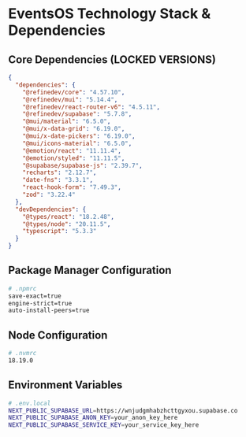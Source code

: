 # EventsOS Technology Stack & Dependencies

## Core Dependencies (LOCKED VERSIONS)

```json
{
  "dependencies": {
    "@refinedev/core": "4.57.10",
    "@refinedev/mui": "5.14.4",
    "@refinedev/react-router-v6": "4.5.11",
    "@refinedev/supabase": "5.7.8",
    "@mui/material": "6.5.0",
    "@mui/x-data-grid": "6.19.0",
    "@mui/x-date-pickers": "6.19.0",
    "@mui/icons-material": "6.5.0",
    "@emotion/react": "11.11.4",
    "@emotion/styled": "11.11.5",
    "@supabase/supabase-js": "2.39.7",
    "recharts": "2.12.7",
    "date-fns": "3.3.1",
    "react-hook-form": "7.49.3",
    "zod": "3.22.4"
  },
  "devDependencies": {
    "@types/react": "18.2.48",
    "@types/node": "20.11.5",
    "typescript": "5.3.3"
  }
}
```

## Package Manager Configuration

```bash
# .npmrc
save-exact=true
engine-strict=true
auto-install-peers=true
```

## Node Configuration

```bash
# .nvmrc
18.19.0
```

## Environment Variables

```bash
# .env.local
NEXT_PUBLIC_SUPABASE_URL=https://wnjudgmhabzhcttgyxou.supabase.co
NEXT_PUBLIC_SUPABASE_ANON_KEY=your_anon_key_here
NEXT_PUBLIC_SUPABASE_SERVICE_KEY=your_service_key_here
```